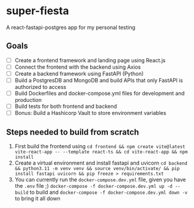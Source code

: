 # super-fiesta
A react-fastapi-postgres app for my personal testing

## Goals
- [ ] Create a frontend framework and landing page using React.js
- [ ] Connect the frontend with the backend using Axios
- [ ] Create a backend framework using FastAPI (Python)
- [ ] Build a PostgresDB and MongoDB and build APIs that only FastAPI is authorized to access
- [ ] Build Dockerfiles and docker-compose.yml files for development and production
- [ ] Build tests for both frontend and backend
- [ ] Bonus: Build a Hashicorp Vault to store environment variables

## Steps needed to build from scratch
1. First build the frontend using `cd frontend && npm create vite@latest vite-react-app -- --template react-ts && cd vite-react-app && npm install`
2. Create a virtual environment and install fastapi and uvicorn `cd backend && python3.11 -m venv venv && source venv/bin/activate/ && pip install fastapi uvicorn && pip freeze > requirements.txt`
3. You can currently run the `docker-compose.dev.yml` file, given you have the `.env` file ;) `docker-compose -f docker-compose.dev.yml up -d --build` to build and `docker-compose -f docker-compose.dev.yml down -v` to bring it all down